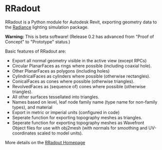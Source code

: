 # RRadout
RRadout is a Python module for Autodesk Revit, exporting geometry data to the 
<a href="http://www.radiance-online.org/">Radiance</a> lighting simulation package.

<b>Warning:</b> This is beta software! (Release 0.2 has advanced from "Proof of Concept" to "Prototype" status.)

Basic features of RRadout are:

<ul TYPE=SQUARE>
	<li> Export all normal geometry visible in the active view (except RPCs)
	</li>
	<li> Circular PlanarFaces as rings where possible (including coaxial hole).
	</li>
	<li> Other PlanarFaces as polygons (including holes)
	</li>
	<li> CylindricalFaces as cylinders where possible (otherwise rectangles).
	</li>
	<li> ConicalFaces as cones where possible (otherwise triangles).
	</li>
	<li> RevolvedFaces as (sequence of) cones where possible (otherwise
		triangles).
	</li>
	<li> All other surfaces tessellated into triangles.
	</li>
	<li> Names based on level, leaf node family name (type name for
		non-family types), and material
	</li>
	<li> Export in metric or imperial units (configured in code)
	</li>
	<li> Seperate function for exporting topography meshes as triangles.
	</li>
	<li> Seperate function for exporting topography meshes as Wavefront
		Object files for use with obj2mesh (with normals for smoothing and
		UV-coordinates scaled to model units).
	</li>
</ul>

More details on the <a href="http://www.schorsch.com/en/download/rradout/">RRadout Homepage</a>
